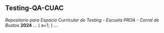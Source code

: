 ## Testing-QA-CUAC

*Repositorio para Espacio Curricular de Testing - Escuela PROA - Corral de Bustos*
**2024**
...
{
a=1;
}
...

